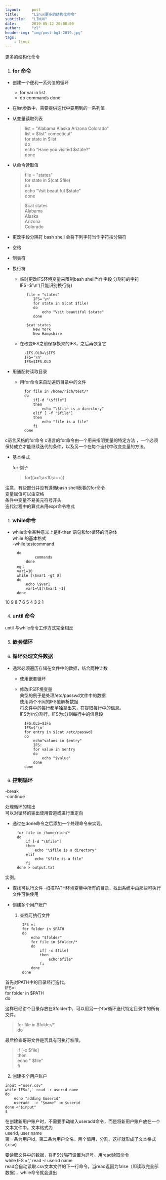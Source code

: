 ```yaml
---
layout:     post
title:      "Linux更多的结构化命令"
subtitle:   "LINUX"
date:       2019-05-12 20:00:00
author:     "zl"
header-img: "img/post-bg1-2019.jpg"
tags:
    - linux
---
```


更多的结构化命令

1. ### for 命令
- 创建一个便利一系列值的循环
	- for var in list
	- do
		commands
	done
	
- 在list参数中，需要提供迭代中要用到的一系列值

- 从变量读取列表    
	> list = "Alabama Alaska Arizona Colorado"   
	list = $list" comecticut"   
	for state in $list  
	do  
		echo "Have you visited $state?"  
	done    

- 从命令读取值  
	> file = "states"     
	for state in $(cat $file)   
	do  
		echo "Vsit beautiful $state"    
	done
    
	> $cat states     
	Alabama     
	Alaska      
	Arizona     
	Colorado    

- 更改字段分隔符
bash shell 会将下列字符当作字符按分隔符
 - 空格
 - 制表符
 - 换行符

	- 临时更改IFS环境变量来限制bash shell当作字段 分割符的字符
	IFS=$'\n'(只能识别换行符)
	
             file = "states"   
                IFS='\n'    
                for state in $(cat $file)   
                do  
                    echo "Vsit beautiful $state"    
                done    
                
             $cat states   
                New York    
                New Hampshire   
            
	- 在改变IFS之前保存换来的IFS，之后再恢复它  
  
            -IFS.OLD=\$IFS          
            IFS='\n'    
            IFS=$IFS.OLD
	
- 用通配符读取目录
	- 用for命令来自动遍历目录中的文件
  
            for file in /home/rich/test/*     
            do  
                if[-d "\$file"]            
                then    
                    echo "\$file is a directory"    
                elif [ -f "$file"]  
                then    
                    echo "file is a file"   
                fi  
            done
	
c语言风格的for命令
c语言的for命令由一个用来指明变量的特定方法 ，一个必须保持成立才能继续迭代的条件，以及另一个在每个迭代中改变变量的方法。

- 基本格式  
  
	for 
例子

	> for((a=1;a<10;a++))

注意，有些部分并没有遵循bash shell表春的for命令     
变量赋值可以由空格  
条件中变量不易美元符号开头  
迭代过程中的算式未用expr命令格式    

1. ### while命令
- while命令某种意义上是if-then 语句和for循环的混杂体    
while 的基本格式    
	-while testcommand  

        do  
                commands    
            done    
        eg：    
        var1=10     
        while [\$var1 -gt 0]    
        do  
            echo \$var1     
            var1=\$[\$var1 -1]  
        done    

10 9 8 7 6 5 4 3 2 1

4. ### until 命令
until 与while命令工作方式完全相反

5. ### 嵌套循环
6. ### 循环处理文件数据
   
- 通常必须遍历存储在文件中的数据，结合两种计数  
	- 使用嵌套循环  
	- 修改IFS环境变量   
典型的例子是处理/etc/passwd文件中的数据     
	使用两个不同的IFS值解析数据     
	将文件中的每行都单独拿出来，在提取每行中的信息。    
	IFS为\n分割行，IFS为:分割每行中的信息段     
	
            IFS.OLS=$IFS
            IFS=$'\n'
            for entry in $(cat /etc/passwd)
            do 
                echo"values in $entry"
                IFS:
                for value in $entry
                do 
                    echo "$value"
                done
            done
	
6. ### 控制循环
-break  
-continue

处理循环的输出  
可以对循环的输出使用管道或进行重定向
- 通过在done命令之后添加一个处理命令来实现。
    
        for file in /home/rich/*    
        do  
            if [-d "\$file"] 
            then    
                echo "\$file is a directory"    
            elif    
                echo "$file is a file"  
            fi  
        done > output.txt

实例。
- 查找可执行文件
	-扫描PATH环境变量中所有的目录，找出系统中由那些可执行文件可供使用
- 创建多个用户账户
	
    1. 查找可执行文件

            IFS =:
            for folder in $PATH
            do 
                echo "$folder"
                for file in $folder/*
                do
                    if[ -x $file]
                    then 
                        echo"$file"
                    fi
                done
            done

首先对PATH中的目录经行迭代。    
IFS=:   
for folder in \$PATH    
do  

这样已经讲个目录存放在$folder中，可以用另一个for循环迭代特定目录中的所有文件。  
> for file in $folder/*   
do  

最后检查哥哥文件是否具有可执行权限。    
> if [-x $file]     
then    
	echo "   $file"     
fi

  2. 创建多个用户账户
    
    input ="user.csv"
    while IFS=',' read -r userid name
    do
        echo "adding $userid"
        useradd  -c "$name" -m $userid
    done <"$input"
    $

在创建新用户账户时，不需要手动输入useradd命令，而是将新用户账户放在一个文本文件中。文本格式为   
userid, user name   
第一条为用户id，第二条为用户全名。两个值用，分割。这样就形成了文本格式(.csv)    

要读取文件中的数据，将IFS分隔符设置为逗号。用read读取命令   
while IFS =',' read -r userid name  
read会自动读取.csv文本文件的下一行命令。当read返回为false（即读取完全部数据），while命令就会退出    
